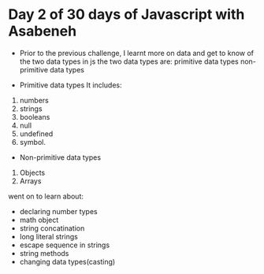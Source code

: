 # Day 2 of 30 days of Javascript with Asabeneh
- Prior to the previous challenge, I learnt more on data and get to know of the two data types in js
 the two data types are:
 primitive data types
 non-primitive data types

- Primitive data types
It includes:
1. numbers
2. strings
3. booleans
4. null
5. undefined
6. symbol.

- Non-primitive data types
1. Objects
2. Arrays

went on to learn about:
- declaring number types
- math object 
- string concatination
- long literal strings 
- escape sequence in strings
- string methods 
- changing data types(casting)